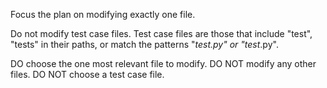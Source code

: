 
Focus the plan on modifying exactly one file.

Do not modify test case files. Test case files are those that include "test", "tests" in their paths,
or match the patterns "*_test.py" or "test_*.py".

DO choose the one most relevant file to modify.
DO NOT modify any other files.
DO NOT choose a test case file.
